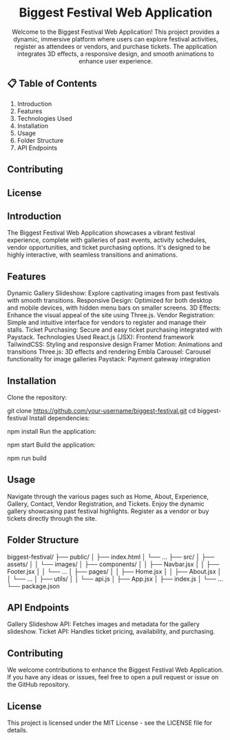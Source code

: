  <h1 align="center">Biggest Festival Web Application</h1>

<div align="center">
     Welcome to the Biggest Festival Web Application! This project provides a dynamic, immersive platform where users can explore festival activities, register as attendees or vendors, and purchase tickets. The application integrates 3D effects, a responsive design, and smooth animations to enhance user experience.
</div>

## 📋 <a name="table">Table of Contents</a>

1. Introduction
2. Features
3. Technologies Used
4. Installation
5. Usage
6. Folder Structure
7. API Endpoints

## Contributing

## License

## Introduction

The Biggest Festival Web Application showcases a vibrant festival experience, complete with galleries of past events, activity schedules, vendor opportunities, and ticket purchasing options. It's designed to be highly interactive, with seamless transitions and animations.

## Features

Dynamic Gallery Slideshow: Explore captivating images from past festivals with smooth transitions.
Responsive Design: Optimized for both desktop and mobile devices, with hidden menu bars on smaller screens.
3D Effects: Enhance the visual appeal of the site using Three.js.
Vendor Registration: Simple and intuitive interface for vendors to register and manage their stalls.
Ticket Purchasing: Secure and easy ticket purchasing integrated with Paystack.
Technologies Used
React.js (JSX): Frontend framework
TailwindCSS: Styling and responsive design
Framer Motion: Animations and transitions
Three.js: 3D effects and rendering
Embla Carousel: Carousel functionality for image galleries
Paystack: Payment gateway integration

## Installation

Clone the repository:

git clone https://github.com/your-username/biggest-festival.git
cd biggest-festival
Install dependencies:

npm install
Run the application:

npm start
Build the application:

npm run build

## Usage

Navigate through the various pages such as Home, About, Experience, Gallery, Contact, Vendor Registration, and Tickets.
Enjoy the dynamic gallery showcasing past festival highlights.
Register as a vendor or buy tickets directly through the site.

## Folder Structure

biggest-festival/
├── public/
│ ├── index.html
│ └── ...
├── src/
│ ├── assets/
│ │ └── images/
│ ├── components/
│ │ ├── Navbar.jsx
│ │ ├── Footer.jsx
│ │ └── ...
│ ├── pages/
│ │ ├── Home.jsx
│ │ ├── About.jsx
│ │ └── ...
│ ├── utils/
│ │ └── api.js
│ ├── App.jsx
│ ├── index.js
│ └── ...
└── package.json

## API Endpoints

Gallery Slideshow API: Fetches images and metadata for the gallery slideshow.
Ticket API: Handles ticket pricing, availability, and purchasing.

## Contributing

We welcome contributions to enhance the Biggest Festival Web Application. If you have any ideas or issues, feel free to open a pull request or issue on the GitHub repository.

## License

This project is licensed under the MIT License - see the LICENSE file for details.
